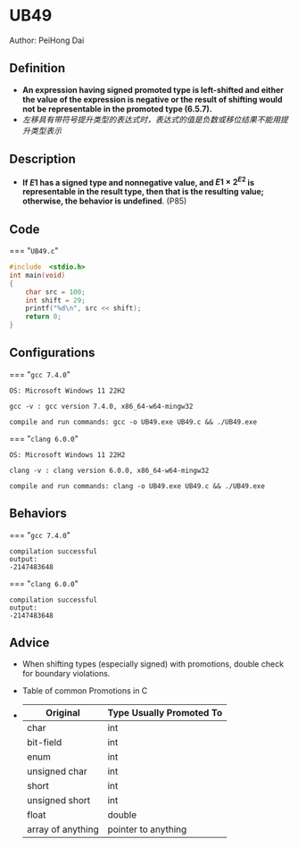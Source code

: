 # UB49

Author: PeiHong Dai

## Definition

- **An expression having signed promoted type is left-shifted and either the value of the expression is negative or the result of shifting would not be representable in the promoted type (6.5.7).**
- *左移具有带符号提升类型的表达式时，表达式的值是负数或移位结果不能用提升类型表示*


## Description

- **If $E1$ has a signed type and nonnegative value, and $E1 \times 2^{E2}$ is representable in the result type, then that is the resulting value; otherwise, the behavior is undefined**. (P85)

## Code

=== "`UB49.c`"

```c
#include  <stdio.h>
int main(void)
{
    char src = 100;
    int shift = 29;
    printf("%d\n", src << shift);
    return 0;
}
```

## Configurations

=== "`gcc 7.4.0`"

```
OS: Microsoft Windows 11 22H2

gcc -v : gcc version 7.4.0, x86_64-w64-mingw32

compile and run commands: gcc -o UB49.exe UB49.c && ./UB49.exe
```

=== "`clang 6.0.0`"

```
OS: Microsoft Windows 11 22H2

clang -v : clang version 6.0.0, x86_64-w64-mingw32

compile and run commands: clang -o UB49.exe UB49.c && ./UB49.exe
```

## Behaviors

=== "`gcc 7.4.0`"

```
compilation successful
output:
-2147483648
```

=== "`clang 6.0.0`"

```
compilation successful
output:
-2147483648
```

## Advice

- When shifting types (especially signed) with promotions, double check for boundary violations.

- Table of common Promotions in C

- |   Original   |   Type Usually Promoted To   |
  | ---- | ---- |
  |   char   |   int   |
  |   bit-field   |   int   |
  |   enum   |   int   |
  |   unsigned char   |   int   |
  |   short   |   int   |
  |   unsigned short   |   int   |
  |   float   |   double   |
  |   array of anything   |   pointer to anything   |
  
